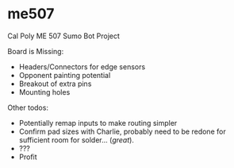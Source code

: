 # me507
Cal Poly ME 507 Sumo Bot Project

Board is Missing:
* Headers/Connectors for edge sensors
* Opponent painting potential
* Breakout of extra pins
* Mounting holes

Other todos:
* Potentially remap inputs to make routing simpler
* Confirm pad sizes with Charlie, probably need to be redone for sufficient room for solder... (_great_).
* ???
* Profit
